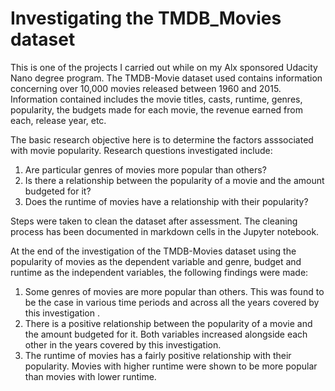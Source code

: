 # Investigating the TMDB_Movies dataset

This is one of the projects I carried out while on my Alx sponsored Udacity Nano degree program.
The TMDB-Movie dataset used contains information concerning over 10,000 movies released between 1960 and 2015.
Information contained includes the movie titles, casts, runtime, genres, popularity, the budgets made for each movie,
the revenue earned from each, release year, etc.<br>

The basic research objective here is to determine the factors asssociated with movie popularity.
Research questions investigated include:
<ol>
<li>Are particular genres of movies more popular than others?</li>
<li>Is there a relationship between the popularity of a movie and the amount budgeted for it?</li>
<li>Does the runtime of movies have a relationship with their popularity?</li>
</ol>

Steps were taken to clean the dataset after assessment. The cleaning process has been documented in markdown cells in the Jupyter notebook. <br>

At the end of the investigation of the TMDB-Movies dataset using the popularity of movies as the dependent variable 
and genre, budget and runtime as the independent variables, the following findings were made:
<ol>
<li>Some genres of movies are more popular than others. This was found to be the case
in various time periods and across all the years covered by this investigation .</li>

<li>There is a positive relationship between the popularity of a movie and the amount budgeted for it.
Both variables increased alongside each other in the years covered by this investigation.</li>

<li>The runtime of movies has a fairly positive relationship with their popularity. 
Movies with higher runtime were shown to be more popular than movies with lower runtime.</li>
